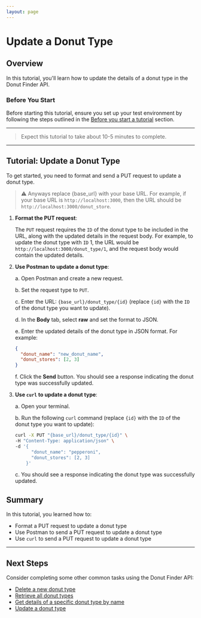 ```yaml
---
layout: page
---
```


# Update a Donut Type

## Overview

In this tutorial, you'll learn how to update the details of a donut type in the Donut Finder API.

### Before You Start

Before starting this tutorial, ensure you set up your test environment by following the steps outlined in the [Before you start a tutorial](../before-you-start-tutorial.md) section.

---
> Expect this tutorial to take about 10-5 minutes to complete.
---

## Tutorial: Update a Donut Type

To get started, you need to format and send a PUT request to update a donut type.

> ⚠️ Anyways replace {base_url} with your base URL. For example, if your base URL is `http://localhost:3000`, then the URL should be `http://localhost:3000/donut_store`.

1. **Format the PUT request**:

    The `PUT` request requires the `ID` of the donut type to be included in the URL, along with the updated details in the request body. For example, to update the donut type with `ID` 1, the URL would be `http://localhost:3000/donut_type/1`, and the request body would contain the updated details.

2. **Use Postman to update a donut type**:

    a. Open Postman and create a new request.

    b. Set the request type to `PUT`.

    c. Enter the URL: `{base_url}/donut_type/{id}` (replace `{id}` with the `ID` of the donut type you want to update).

    d. In the **Body** tab, select **raw** and set the format to JSON.

    e. Enter the updated details of the donut type in JSON format. For example:

    ```json
    {
      "donut_name": "new_donut_name",
      "donut_stores": [2, 3]
    }
    ```

    f. Click the **Send** button. You should see a response indicating the donut type was successfully updated.

3. **Use `curl` to update a donut type**:

    a. Open your terminal.

    b. Run the following `curl` command (replace `{id}` with the `ID` of the donut type you want to update):

    ```bash
    curl -X PUT "{base_url}/donut_type/{id}" \
    -H "Content-Type: application/json" \
    -d '{
          "donut_name": "pepperoni",
          "donut_stores": [2, 3]
        }'
    ```

    c. You should see a response indicating the donut type was successfully updated.

## Summary

In this tutorial, you learned how to:

* Format a PUT request to update a donut type
* Use Postman to send a PUT request to update a donut type
* Use `curl` to send a PUT request to update a donut type

---

## Next Steps

Consider completing some other common tasks using the Donut Finder API:

* [Delete a new donut type](delete-a-donut-type.md)
* [Retrieve all donut types](get-a-list-of-donut-types.md)
* [Get details of a specific donut type by name](search-donut-types-by-name.md)
* [Update a donut type](update-a-donut-type.md)

